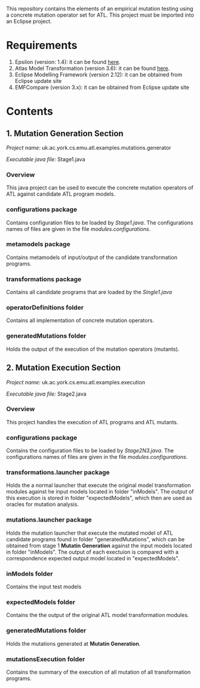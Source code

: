 This repository contains the elements of an empirical mutation testing using a concrete mutation operator set for ATL. This project must be imported into an Eclipse project.

# Requirements
1. Epsilon (version: 1.4): it can be found [here](https://eclipse.org/epsilon/download/).
2. Atlas Model Transformation (version 3.6): it can be found [here](http://www.eclipse.org/atl/downloads/).
3. Eclipse Modelling Framework (version 2.12): it can be obtained from Eclipse update site
4. EMFCompare (version 3.x): it can be obtained from Eclipse update site

# Contents
## 1. Mutation Generation Section
*Project name:* uk.ac.york.cs.emu.atl.examples.mutations.generator

*Executable java file:* Stage1.java

### Overview
This java project can be used to execute the concrete mutation operators of ATL against candidate ATL program models.

### configurations package
Contains configuration files to be loaded by *Stage1.java*. The configurations names of files are given in the file *modules.configurations*.

### metamodels package
Contains metamodels of input/output of the candidate transformation programs.

### transformations package
Contains all candidate programs that are loaded by the *Single1.java*

### operatorDefinitions folder
Contains all implementation of concrete mutation operators.

### generatedMutations folder
Holds the output of the execution of the mutation operators (mutants).

## 2. Mutation Execution Section
*Project name:* uk.ac.york.cs.emu.atl.examples.execution

*Executable java file:* Stage2.java

### Overview
This project handles the execution of ATL programs and ATL mutants.

### configurations package
Contains the configuration files to be loaded by *Stage2N3.java*. The configurations names of files are given in the file *modules.configurations*.

### transformations.launcher package
Holds the a normal launcher that execute the original model transformation modules against he input models located in folder "inModels". The output of this execution is stored in folder "expectedModels", which then are used as oracles for mutation analysis.

### mutations.launcher package
Holds the mutation launcher that execute the mutated model of ATL candidate programs found in folder "generatedMutations", which can be obtained from stage 1 **Mutatin Generation** against the input models located in folder "inModels". The output of each exectuion is compared with a correspondence expected output model located in "expectedModels".

### inModels folder
Contains the input test models

### expectedModels folder
Contains the the output of the original ATL model transformation modules.

### generatedMutations folder
Holds the mutations generated at **Mutatin Generation**.

### mutationsExecution folder
Contains the summary of the execution of all mutation of all transformation programs. 
